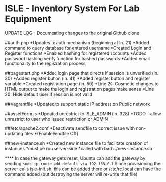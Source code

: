ISLE - Inventory System For Lab Equipment
============

UPDATE LOG - Documenting changes to the original Github clone

##auth.php
*Updates to auth mechanism (beginning at ln. 21)
*Added command to query database for entered username
*Created Login and Register functions
*Enabled hashing for registered accounts
*Added password hashing verify function for hashed passwords
*Added email functionality to the registration process

##pagestart.php
*Added login page that directs if session is unverified (ln. 30)
*Added register button (ln. 41)
*Added register button and register variable
*Created registration page (ln. 50)
*Line 20: Cosmetic changes to HTML output to make the login and registration pages make sense
*Line 20: Hide default user if session is not valid

##Vagrantfile
*Updated to support static IP address on Public network

##assetForm.js
*Updated unrestrict to ISLE_ADMIN (ln. 328)
*TODO - allow unrestrict to user who issued restriction or ADMIN 

##/etc/apache2.conf
*Deactivate sendfile to correct issue with non-updating files
*(EnableSendfile Off)

##new-instance.sh
*Created new instance file to facilitate creation of instances
*must be run server-side
*called with bash ./new-instance.sh


**** In case the gateway gets reset, Ubuntu can add the gateway by sending `sudo ip route add default via 192.168.0.1`
Since provisioning the server calls isle-init.sh, this can be added there or /etc/rc.local can have the command added
(but destroying the server will re-write that file)
